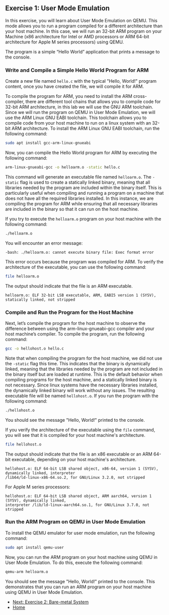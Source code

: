 ## Exercise 1: User Mode Emulation

In this exercise, you will learn about User Mode Emulation on QEMU. This mode allows you to run a
program compiled for a different architecture than your host machine. In this case, we will run an
32-bit ARM program on your Machine (x86 architecture for Intel or AMD processors or ARM 64-bit
architecture for Apple M series processors) using QEMU.

The program is a simple “Hello World” application that prints a message to the console.

### Write and Compile a Simple Hello World Program for ARM

Create a new file named `hello.c` with the typical "Hello, World!" program content, once you have
created the file, we will compile it for ARM.

To compile the program for ARM, you need to install the ARM cross-compiler, there are different tool
chains that allows you to compile code for 32-bit ARM architecture, in this lab we will use the GNU
ARM toolchain. Since we will run the program on QEMU in User Mode Emulation, we will use the ARM
Linux GNU EABI toolchain. This toolchain allows you to compile code from your host machine to run on
a linux system with an 32-bit ARM architecture. To install the ARM Linux GNU EABI toolchain, run the
following command:

```bash
sudo apt install gcc-arm-linux-gnueabi
```
Now, you can compile the Hello World program for ARM by executing the following command:

```bash
arm-linux-gnueabi-gcc -o helloarm.o -static hello.c
```
This command will generate an executable file named `helloarm.o`. The `-static` flag is used to
create a statically linked binary, meaning that all libraries needed by the program are included
within the binary itself. This is particularly useful when compiling and running a program on a
machine that does not have all the required libraries installed. In this instance, we are compiling
the program for ARM while ensuring that all necessary libraries are included in the binary so that
it can run on the host machine.

If you try to execute the `helloarm.o` program on your host machine with the following command:

```bash
./helloarm.o
```
You will encounter an error message: 

```plaintext
-bash: ./helloarm.o: cannot execute binary file: Exec format error
```
This error occurs because the program was compiled for ARM. To verify the architecture of the
executable, you can use the following command:
```bash
file helloarm.o
```
The output should indicate that the file is an ARM executable.
```plaintext
helloarm.o: ELF 32-bit LSB executable, ARM, EABI5 version 1 (SYSV), statically linked, not stripped
```
### Compile and Run the Program for the Host Machine
Next, let’s compile the program for the host machine to observe the difference between using the
arm-linux-gnueabi-gcc compiler and your host machine’s compiler. To compile the program, run the
following command:

```bash
gcc -o hellohost.o hello.c
```
Note that when compiling the program for the host machine, we did not use the `-static` flag this
time. This indicates that the binary is dynamically linked, meaning that the libraries needed by the
program are not included in the binary itself but are loaded at runtime. This is the default
behavior when compiling programs for the host machine, and a statically linked binary is not
necessary. Since linux systems have the necessary libraries installed, the dynamically linked binary
will work without any issues. The resulting executable file will be named `hellohost.o`. If you run
the program with the following command:

```bash
./hellohost.o
```
You should see the message "Hello, World!" printed to the console.

If you verify the architecture of the executable using the `file` command, you will see that it is 
compiled for your host machine's architecture.
 ``` bash
file hellohost.o
```
The output should indicate that the file is an x86 executable or an ARM 64-bit executable, depending
on your host machine's architecture.
```plaintex
hellohost.o: ELF 64-bit LSB shared object, x86-64, version 1 (SYSV), dynamically linked, interpreter
/lib64/ld-linux-x86-64.so.2, for GNU/Linux 3.2.0, not stripped
```
For Apple M series processors:
```plaintex
hellohost.o: ELF 64-bit LSB shared object, ARM aarch64, version 1 (SYSV), dynamically linked,
interpreter /lib/ld-linux-aarch64.so.1, for GNU/Linux 3.7.0, not stripped
```

### Run the ARM Program on QEMU in User Mode Emulation 
To install the QEMU emulator for user mode emulation, run the following command:

```bash
sudo apt install qemu-user
```
Now, you can run the ARM program on your host machine using QEMU in User Mode Emulation. To do this, 
execute the following command:

```bash
qemu-arm helloarm.o
```
You should see the message "Hello, World!" printed to the console. This demonstrates that you can
run an ARM program on your host machine using QEMU in User Mode Emulation.

- [Next: Exercise 2: Bare-metal System](./Ex2_Baremetal/README.md)
- [Home](../README.md)




